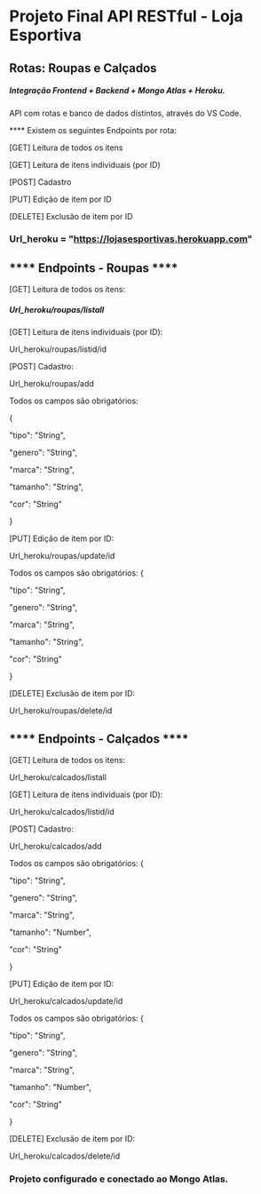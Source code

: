 # Projeto Final API RESTful - Loja Esportiva

## Rotas: Roupas e Calçados

##### Integração Frontend + Backend + Mongo Atlas + Heroku.

API com rotas e banco de dados distintos, através do VS Code.

**** Existem os seguintes Endpoints por rota:

[GET] Leitura de todos os itens

[GET] Leitura de itens individuais (por ID)

[POST] Cadastro

[PUT] Edição de item por ID

[DELETE] Exclusão de item por ID


###  Url_heroku = "https://lojasesportivas.herokuapp.com"

## **** Endpoints - Roupas ****

[GET] Leitura de todos os itens:

##### Url_heroku/roupas/listall


[GET] Leitura de itens individuais (por ID):

Url_heroku/roupas/listid/id


[POST] Cadastro:

Url_heroku/roupas/add


Todos os campos são obrigatórios:

{ 

  "tipo": "String", 

  "genero": "String",
  
  "marca": "String", 
  
  "tamanho": "String",
  
  "cor": "String"
  
}

[PUT] Edição de item por ID:

Url_heroku/roupas/update/id

Todos os campos são obrigatórios:
{ 

  "tipo": "String", 
  
  "genero": "String",
  
  "marca": "String", 
  
  "tamanho": "String",
  
  "cor": "String"
  
}

[DELETE] Exclusão de item por ID:

Url_heroku/roupas/delete/id


## **** Endpoints - Calçados ****

[GET] Leitura de todos os itens:

Url_heroku/calcados/listall


[GET] Leitura de itens individuais (por ID):

Url_heroku/calcados/listid/id


[POST] Cadastro:

Url_heroku/calcados/add


Todos os campos são obrigatórios:
{ 

  "tipo": "String", 

  "genero": "String",
  
  "marca": "String", 
  
  "tamanho": "Number",
  
  "cor": "String"
  
}

[PUT] Edição de item por ID:

Url_heroku/calcados/update/id


Todos os campos são obrigatórios:
{ 

  "tipo": "String", 

  "genero": "String",
  
  "marca": "String", 
  
  "tamanho": "Number",
  
  "cor": "String"
  
}

[DELETE] Exclusão de item por ID:

Url_heroku/calcados/delete/id


### Projeto configurado e conectado ao Mongo Atlas.
